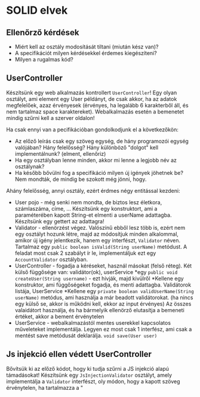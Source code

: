 # SOLID elvek

## Ellenőrző kérdések

* Miért kell az osztály modosítását tiltani (miután kész van)?
* A specifikációt milyen kérdésekkel érdemes kiegészíteni?
* Milyen a rugalmas kód?

## UserController
Készítsünk egy web alkalmazás kontrollert `UserController`! Egy olyan osztályt, ami element
egy User példányt, de csak akkor, ha az adatok megfelelőek, azaz érvényesek 
(érvényes, ha legalább 6 karakterből áll, és nem tartalmaz space karaktereket).
Webalkalmazás esetén a bemenetet mindig szűrni kell a szerver oldalon!



Ha csak ennyi van a pecifikációban gondolkodjunk el a következőkön:
* Az előző leírás csak egy szöveg egység, de hány programozói egység valójában?
Hány felelősség? Hány különböző "dolgot" kell implementálnunk? (elment, ellenőriz)
* Ha egy osztályban lenne minden, akkor mi lenne a legjobb név az osztálynak? 
* Ha később bővülni fog a specifikáció milyen új igények jöhetnek be? 
Nem mondták, de mindig be szokott még jönni, hogy. 



Ahány felelősség, annyi osztály, ezért érdmes négy entitással kezdeni:
* User pojo - még senki nem mondta, de biztos lesz életkora, számlaszáma, 
címe, ...
Készítsünk egy konstruktort, ami a paraméterében kapott String-et elmenti a 
userName adattagba. Készítsünk egy gettert az adattagra!
* Validator - ellenörzést végez.
Valószínű ebből lesz több is, ezért nem egy osztályt hozunk létre, majd az 
módosítjuk minden alkalommal, amikor új igény jelentkezik, hanem egy interfészt,
`Validator` néven. Tartalmaz egy 
 `public boolean isValid(String userName)` metódust. A feladat most csak 2 szabályt ír le, 
 implementáljuk ezt egy `AccountValidator` osztályban.
* UserController - fogadja a kéréseket, használ másokat (felső réteg). 
Két külső függősége van: validátor(ok), userService
  *egy `public void createUser(String username)` - ezt hivják, majd kivülről
  *Kellene egy konstruktor, ami függőségeket fogadja, és menti adattagba. 
  Validátorok listája, UserService
  *Kellene egy `private boolean validUserName(String userName)` metódus, ami
  használja a már beadott validátorokat. (ha nincs egy külső se, akkor is működni kell,
  ekkor az input érvényes) Az összes valaidátort használja, és ha bármelyik
  ellenörző elutasítja a bemeneti értéket, akkor a bement érvénytelen
* UserService - webalkalmazástól mentes userekkel kapcsolatos műveleteket 
implementálja. Legyen ez most csak 1 interfész, ami csak a mentést save metódusát deklarálja.
`void save(User user)`

## Js injekció ellen védett UserController
Bővítsük ki az előző kódot, hogy ki tudja szűrni a JS injekció alapú támadásokat!
Készítsünk egy `JsInjectionValidator` osztályt, amely implementálja a `Validator` interfészt,
oly módon, hogy a kapott szöveg érvénytelen, ha tartalmazza a "<script>" szöveget!

## Bónusz feladat 1.

## Bónusz feladat 2.



